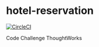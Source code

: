 # hotel-reservation

[![CircleCI](https://circleci.com/gh/analuciabolico/hotel-reservation.svg?style=svg)](https://circleci.com/gh/analuciabolico/hotel-reservation)

Code Challenge ThoughtWorks
